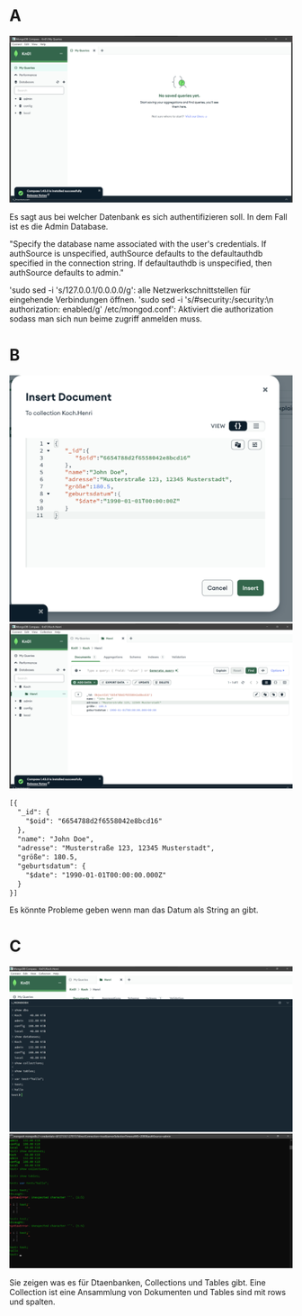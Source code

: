 # A

![HTML Seite](Databases.png)

Es sagt aus bei welcher Datenbank es sich authentifizieren soll. In dem Fall ist es die Admin Database.

"Specify the database name associated with the user's credentials. If authSource is unspecified, authSource defaults to the defaultauthdb specified in the connection string. If defaultauthdb is unspecified, then authSource defaults to admin."

'sudo sed -i 's/127.0.0.1/0.0.0.0/g':  alle Netzwerkschnittstellen für eingehende Verbindungen öffnen.
'sudo sed -i 's/#security:/security:\n authorization: enabled/g' /etc/mongod.conf': Aktiviert die authorization sodass man sich nun beime zugriff anmelden muss.

# B

![HTML Seite](BeforeInserted.png)
![HTML Seite](InsertedDocument.png)
```
[{
  "_id": {
    "$oid": "6654788d2f6558042e8bcd16"
  },
  "name": "John Doe",
  "adresse": "Musterstraße 123, 12345 Musterstadt",
  "größe": 180.5,
  "geburtsdatum": {
    "$date": "1990-01-01T00:00:00.000Z"
  }
}]
```
Es könnte Probleme geben wenn man das Datum als String an gibt.

# C

![HTML Seite](CompassShellCommands.png)
![HTML Seite](CmdShellCommands.png)

Sie zeigen was es für Dtaenbanken, Collections und Tables gibt.
Eine Collection ist eine Ansammlung von Dokumenten und Tables sind mit rows und spalten.
